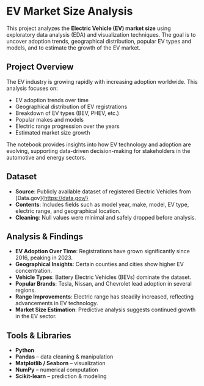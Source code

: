 #  EV Market Size Analysis

This project analyzes the **Electric Vehicle (EV) market size** using exploratory data analysis (EDA) and visualization techniques. The goal is to uncover adoption trends, geographical distribution, popular EV types and models, and to estimate the growth of the EV market.

##  Project Overview
The EV industry is growing rapidly with increasing adoption worldwide. This analysis focuses on:
- EV adoption trends over time  
- Geographical distribution of EV registrations  
- Breakdown of EV types (BEV, PHEV, etc.)  
- Popular makes and models  
- Electric range progression over the years  
- Estimated market size growth  

The notebook provides insights into how EV technology and adoption are evolving, supporting data-driven decision-making for stakeholders in the automotive and energy sectors.

## Dataset
- **Source**: Publicly available dataset of registered Electric Vehicles from [Data.gov]{https://data.gov/}
- **Contents**: Includes fields such as model year, make, model, EV type, electric range, and geographical location.  
- **Cleaning**: Null values were minimal and safely dropped before analysis.  

##  Analysis & Findings
- **EV Adoption Over Time**: Registrations have grown significantly since 2016, peaking in 2023.  
- **Geographical Insights**: Certain counties and cities show higher EV concentration.  
- **Vehicle Types**: Battery Electric Vehicles (BEVs) dominate the dataset.  
- **Popular Brands**: Tesla, Nissan, and Chevrolet lead adoption in several regions.  
- **Range Improvements**: Electric range has steadily increased, reflecting advancements in EV technology.  
- **Market Size Estimation**: Predictive analysis suggests continued growth in the EV sector.  

##  Tools & Libraries
- **Python**  
- **Pandas** – data cleaning & manipulation  
- **Matplotlib / Seaborn** – visualization  
- **NumPy** – numerical computation  
- **Scikit-learn** – prediction & modeling  

